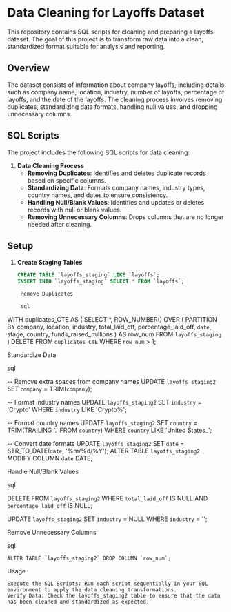 # Data Cleaning for Layoffs Dataset

This repository contains SQL scripts for cleaning and preparing a layoffs dataset. The goal of this project is to transform raw data into a clean, standardized format suitable for analysis and reporting.

## Overview

The dataset consists of information about company layoffs, including details such as company name, location, industry, number of layoffs, percentage of layoffs, and the date of the layoffs. The cleaning process involves removing duplicates, standardizing data formats, handling null values, and dropping unnecessary columns.

## SQL Scripts

The project includes the following SQL scripts for data cleaning:

1. **Data Cleaning Process**
   - **Removing Duplicates**: Identifies and deletes duplicate records based on specific columns.
   - **Standardizing Data**: Formats company names, industry types, country names, and dates to ensure consistency.
   - **Handling Null/Blank Values**: Identifies and updates or deletes records with null or blank values.
   - **Removing Unnecessary Columns**: Drops columns that are no longer needed after cleaning.

## Setup

1. **Create Staging Tables**
   ```sql
   CREATE TABLE `layoffs_staging` LIKE `layoffs`;
   INSERT INTO `layoffs_staging` SELECT * FROM `layoffs`;

    Remove Duplicates

    sql

WITH duplicates_CTE AS (
    SELECT *,
        ROW_NUMBER() OVER (
            PARTITION BY company, location, industry, total_laid_off, percentage_laid_off, `date`, stage, country, funds_raised_millions
        ) AS row_num
    FROM `layoffs_staging`
)
DELETE FROM `duplicates_CTE` WHERE `row_num` > 1;

Standardize Data

sql

-- Remove extra spaces from company names
UPDATE `layoffs_staging2` SET `company` = TRIM(`company`);

-- Format industry names
UPDATE `layoffs_staging2` SET `industry` = 'Crypto' WHERE `industry` LIKE 'Crypto%';

-- Format country names
UPDATE `layoffs_staging2` SET `country` = TRIM(TRAILING '.' FROM `country`) WHERE `country` LIKE 'United States_';

-- Convert date formats
UPDATE `layoffs_staging2` SET `date` = STR_TO_DATE(`date`, '%m/%d/%Y');
ALTER TABLE `layoffs_staging2` MODIFY COLUMN `date` DATE;

Handle Null/Blank Values

sql

DELETE FROM `layoffs_staging2` WHERE `total_laid_off` IS NULL AND `percentage_laid_off` IS NULL;

UPDATE `layoffs_staging2` SET `industry` = NULL WHERE `industry` = '';

Remove Unnecessary Columns

sql

    ALTER TABLE `layoffs_staging2` DROP COLUMN `row_num`;

Usage

    Execute the SQL Scripts: Run each script sequentially in your SQL environment to apply the data cleaning transformations.
    Verify Data: Check the layoffs_staging2 table to ensure that the data has been cleaned and standardized as expected.
